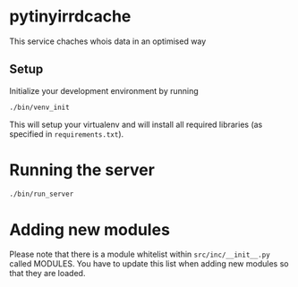 
# pytinyirrdcache

This service chaches whois data in an optimised way


## Setup

Initialize your development environment by running

```bash
./bin/venv_init
```

This will setup your virtualenv and will install all required
libraries (as specified in `requirements.txt`).

# Running the server

```bash
./bin/run_server
```

# Adding new modules

Please note that there is a module whitelist within `src/inc/__init__.py`
called MODULES. You have to update this list when adding new modules so that
they are loaded.
